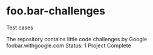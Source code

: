 # foo.bar-challenges
Test cases

The repository contains little code challenges by Google foobar.withgoogle.com
  Status: 1 Project Complete
